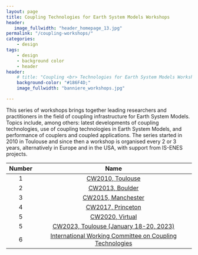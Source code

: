 ```yaml
---
layout: page
title: Coupling Technologies for Earth System Models Workshops
header:
   image_fullwidth: "header_homepage_13.jpg"
permalink: "/coupling-workshops/"
categories:
    - design
tags:
    - design
    - background color
    - header
header:
    # title: "Coupling <br> Technologies for Earth System Models Workshops"
    background-color: "#186F4D;"
    image_fullwidth: "banniere_workshops.jpg"

---
```


This series of workshops brings together leading researchers and practitioners in the field of coupling infrastructure for Earth System Models. Topics include, among others: latest developments of coupling technologies, use of coupling technologies in Earth System Models, and performance of couplers and coupled applications. The series started in 2010 in Toulouse and since then a workshop is organised every 2 or 3 years, alternatively in Europe and in the USA, with support from IS-ENES projects. 

Number  | Name
:------:|:-----:
1 | [CW2010, Toulouse](https://is-enes3.github.io/IS-ENES-Portal-Website/coupling-workshops-detailed#CW2010)
2 | [CW2013, Boulder](https://is-enes3.github.io/IS-ENES-Portal-Website/coupling-workshops-detailed#CW2013)
3 | [CW2015, Manchester](https://is-enes3.github.io/IS-ENES-Portal-Website/coupling-workshops-detailed#CW2015)
4 | [CW2017, Princeton](https://is-enes3.github.io/IS-ENES-Portal-Website/coupling-workshops-detailed#CW2017)
5 | [CW2020, Virtual](https://is-enes3.github.io/IS-ENES-Portal-Website/coupling-workshops-detailed#CW2020)
5 | [CW2023, Toulouse (January 18-20, 2023)](https://is-enes3.github.io/IS-ENES-Portal-Website/cw2023-toulouse)
6 | [International Working Committee on Coupling Technologies](https://is-enes3.github.io/IS-ENES-Portal-Website/coupling-workshops-detailed#IWCCW)
